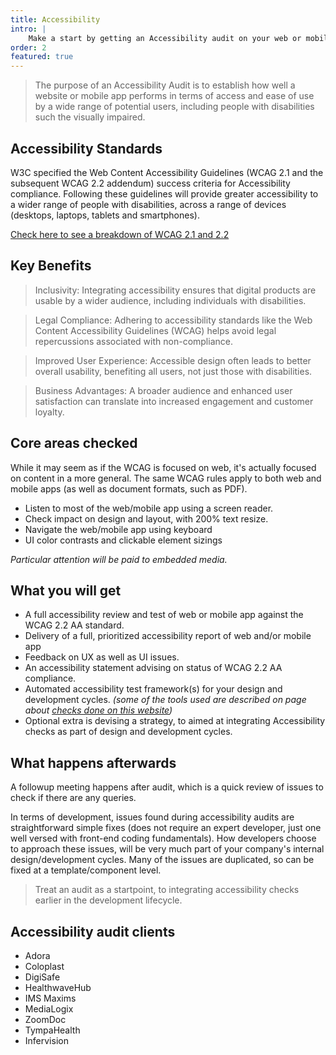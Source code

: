 ```yaml
---
title: Accessibility
intro: |
    Make a start by getting an Accessibility audit on your web or mobile app project, and get advice on how to introduce accessibility checks from design to production.
order: 2
featured: true
---
```

<!-- <picture>
    <img src="/assets/img/accessibility.png" alt="EvaluAgent product pattern library intro page, showing a folder system containing the patterns and documenting things such as pattern status labels" width="800" loading="lazy" decoding="async" />
</picture> -->

> The purpose of an Accessibility Audit is to establish how well a website or mobile app performs in terms of access and ease of use by a wide range of potential users, including people with disabilities such the visually impaired.

## Accessibility Standards

W3C specified the Web Content Accessibility Guidelines (WCAG 2.1 and the subsequent WCAG 2.2 addendum) success criteria for Accessibility compliance. Following these guidelines will provide greater accessibility to a wider range of people with disabilities, across a range of devices (desktops, laptops, tablets and smartphones).

[Check here to see a breakdown of WCAG 2.1 and 2.2](https://jaffamonkey.com/blog/wcag)

## Key Benefits
> Inclusivity: Integrating accessibility ensures that digital products are usable by a wider audience, including individuals with disabilities.

> Legal Compliance: Adhering to accessibility standards like the Web Content Accessibility Guidelines (WCAG) helps avoid legal repercussions associated with non-compliance.

>Improved User Experience: Accessible design often leads to better overall usability, benefiting all users, not just those with disabilities.

> Business Advantages: A broader audience and enhanced user satisfaction can translate into increased engagement and customer loyalty.

## Core areas checked

While it may seem as if the WCAG is focused on web, it's actually focused on content in a more general.  The same WCAG rules apply to both web and mobile apps (as well as document formats, such as PDF).

- Listen to most of the web/mobile app using a screen reader.
- Check impact on design and layout, with 200% text resize.
- Navigate the web/mobile app using keyboard
- UI color contrasts and clickable element sizings

_Particular attention will be paid to embedded media._

## What you will get
- A full accessibility review and test of web or mobile app against the WCAG 2.2 AA standard.
- Delivery of a full, prioritized accessibility report of web and/or mobile app
- Feedback on UX as well as UI issues.
- An accessibility statement advising on status of WCAG 2.2 AA compliance.
- Automated accessibility test framework(s) for your design and development cycles. 
  _(some of the tools used are described on page about [checks done on this website](https://jaffamonkey.com/accessibility-checks))_
- Optional extra is devising a strategy, to aimed at integrating Accessibility checks as part of design and development cycles.

## What happens afterwards

A followup meeting happens after audit, which is a quick review of issues to check if there are any queries.

In terms of development, issues found during accessibility audits are straightforward simple fixes (does not require an expert developer, just one well versed with front-end coding fundamentals). How developers choose to approach these issues, will be very much part of your company's internal design/development cycles. Many of the issues are duplicated, so can be fixed at a template/component level.

> Treat an audit as a startpoint, to integrating accessibility checks earlier in the development lifecycle.

## Accessibility audit clients

* Adora
* Coloplast
* DigiSafe
* HealthwaveHub
* IMS Maxims
* MediaLogix
* ZoomDoc
* TympaHealth
* Infervision
